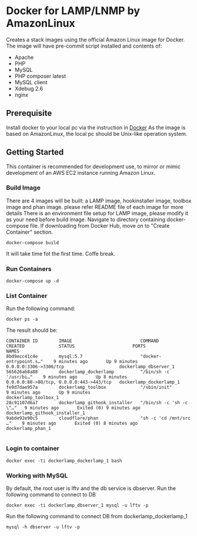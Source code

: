 # Docker for LAMP/LNMP by AmazonLinux
Creates a stack images using the official Amazon Linux image for Docker. The image will have pre-commit script installed and contents of:

* Apache
* PHP
* MySQL
* PHP composer latest
* MySQL client
* Xdebug 2.6
* nginx

## Prerequisite
Install docker to your local pc via the instruction in [Docker](https://docs.docker.com/install/)
As the image is based on AmazonLinux, the local pc should be Unix-like operation system.
## Getting Started
This container is recommended for development use, to mirror or mimic development of an AWS EC2 instance running Amazon Linux.

### Build Image
There are 4 images will be built: a LAMP image, hookinstaller image, toolbox image and phan image. please refer README file of each image for more details
There is an environment file setup for LAMP image, please modify it as your need before build image.
Navigate to directory containing docker-compose file. If downloading from Docker Hub, move on to "Create Container" section.
```
docker-compose build
```
It will take time fot the first time. Coffe break.
### Run Containers
```
docker-compose up -d
```
### List Container
Run the following command:
```
docker ps -a
```
The result should be:
```
CONTAINER ID        IMAGE                          COMMAND                   CREATED             STATUS                      PORTS                                      NAMES
8bd9ecc41c4e        mysql:5.7                      "docker-entrypoint.s…"    9 minutes ago       Up 9 minutes                0.0.0.0:3306->3306/tcp                     dockerlamp_dbserver_1
565626ab8a88        dockerlamp_dockerlamp          "/bin/sh -c '/usr/bi…"    9 minutes ago       Up 8 minutes                0.0.0.0:80->80/tcp, 0.0.0.0:443->443/tcp   dockerlamp_dockerlamp_1
fe9d7dae957a        dockerlamp_toolbox             "/sbin/init"              9 minutes ago       Up 9 minutes                                                           dockerlamp_toolbox_1
28c91107d6a7        dockerlamp_githook_installer   "/bin/sh -c 'sh -c \"…"   9 minutes ago       Exited (0) 9 minutes ago                                               dockerlamp_githook_installer_1
9abde92e90c5        cloudflare/phan                "sh -c 'cd /mnt/src …"    9 minutes ago       Exited (0) 8 minutes ago                                               dockerlamp_phan_1


```
### Login to container
```
docker exec -ti dockerlamp_dockerlamp_1 bash
```
### Working with MySQL
By default, the root user is lftv and the db service is dbserver. Run the following command to connect to DB 
```
docker exec -ti dockerlamp_dbserver_1 mysql -u lftv -p
```
Run the following command to connect DB from dockerlamp_dockerlamp_1
```
mysql -h dbserver -u lftv -p
```
